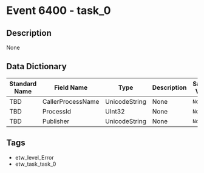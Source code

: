 # Event 6400 - task_0

## Description
None

## Data Dictionary
|Standard Name|Field Name|Type|Description|Sample Value|
|---|---|---|---|---|
|TBD|CallerProcessName|UnicodeString|None|`None`|
|TBD|ProcessId|UInt32|None|`None`|
|TBD|Publisher|UnicodeString|None|`None`|

## Tags
* etw_level_Error
* etw_task_task_0